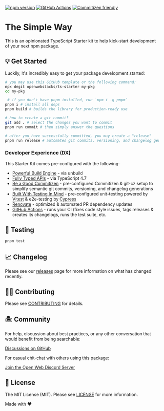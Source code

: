 [![npm version][npm-version-src]][npm-version-href]
[![GitHub Actions][github-actions-src]][github-actions-href]
[![Commitizen friendly](https://img.shields.io/badge/commitizen-friendly-brightgreen.svg)](http://commitizen.github.io/cz-cli/)
<!-- [![npm downloads][npm-downloads-src]][npm-downloads-href] -->
<!-- [![Codecov][codecov-src]][codecov-href] -->

# The Simple Way

This is an opinionated TypeScript Starter kit to help kick-start development of your next npm package.

## 💡 Get Started

Luckily, it's incredibly easy to get your package development started:

```bash
# you may use this GitHub template or the following command:
npx degit openwebstacks/ts-starter my-pkg
cd my-pkg

 # if you don't have pnpm installed, run `npm i -g pnpm`
pnpm i # install all deps
pnpm build # builds the library for production-ready use

# how to create a git commit?
git add . # select the changes you want to commit
pnpm run commit # then simply answer the questions

# after you have successfully committed, you may create a "release"
pnpm run release # automates git commits, versioning, and changelog generations
```

### Developer Experience (DX)

This Starter Kit comes pre-configured with the following:

- [Powerful Build Engine](https://github.com/unjs/unbuild) - via unbuild
- [Fully Typed APIs](https://www.typescriptlang.org/) - via TypeScript 4.7
- [Be a Good Commitizen](https://www.npmjs.com/package/git-cz) - pre-configured Commitizen & git-cz setup to simplify semantic git commits, versioning, and changelog generations
- [Built With Testing In Mind](https://github.com/vitest-dev/vitest) - pre-configured unit-testing powered by [Vitest](https://github.com/vitest-dev/vitest) & e2e-testing by [Cypress](https://cypress.io/)
- [Renovate](https://renovatebot.com/) - optimized & automated PR dependency updates
- [GitHub Actions](https://github.com/features/actions) - runs your CI (fixes code style issues, tags releases & creates its changelogs, runs the test suite, etc.

## 🧪 Testing

```bash
pnpm test
```

## 📈 Changelog

Please see our [releases](https://github.com/meemalabs/ts-starter/releases) page for more information on what has changed recently.

## 💪🏼 Contributing

Please see [CONTRIBUTING](.github/CONTRIBUTING.md) for details.

## 🏝 Community

For help, discussion about best practices, or any other conversation that would benefit from being searchable:

[Discussions on GitHub](https://github.com/openwebstacks/ts-starter/discussions)

For casual chit-chat with others using this package:

[Join the Open Web Discord Server](https://discord.ow3.org)

## 📄 License

The MIT License (MIT). Please see [LICENSE](LICENSE.md) for more information.

Made with ❤️

<!-- Badges -->
[npm-version-src]: https://img.shields.io/npm/v/@ow3/dummy-ts-pkg?style=flat-square
[npm-version-href]: https://npmjs.com/package/@ow3/dummy-ts-pkg

[npm-downloads-src]: https://img.shields.io/npm/dm/@ow3/dummy-ts-pkg?style=flat-square
[npm-downloads-href]: https://npmjs.com/package/@ow3/dummy-ts-pkg

[github-actions-src]: https://img.shields.io/github/workflow/status/openwebstacks/ts-starter/CI/main?style=flat-square
[github-actions-href]: https://github.com/openwebstacks/ts-starter/actions?query=workflow%3Aci

<!-- [codecov-src]: https://img.shields.io/codecov/c/gh/openwebstacks/ts-starter/main?style=flat-square
[codecov-href]: https://codecov.io/gh/openwebstacks/ts-starter -->
